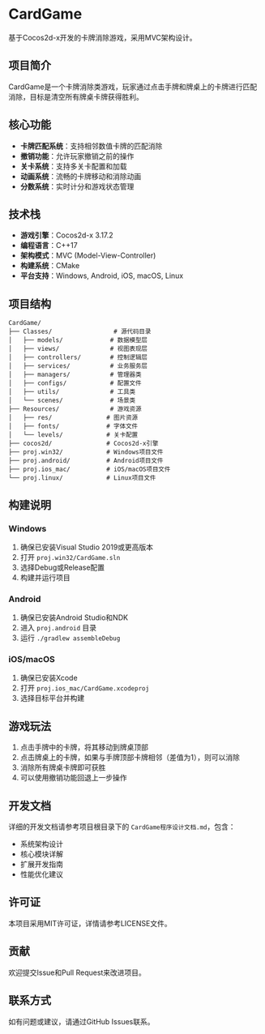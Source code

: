 # CardGame

基于Cocos2d-x开发的卡牌消除游戏，采用MVC架构设计。

## 项目简介

CardGame是一个卡牌消除类游戏，玩家通过点击手牌和牌桌上的卡牌进行匹配消除，目标是清空所有牌桌卡牌获得胜利。

## 核心功能

- **卡牌匹配系统**：支持相邻数值卡牌的匹配消除
- **撤销功能**：允许玩家撤销之前的操作
- **关卡系统**：支持多关卡配置和加载
- **动画系统**：流畅的卡牌移动和消除动画
- **分数系统**：实时计分和游戏状态管理

## 技术栈

- **游戏引擎**：Cocos2d-x 3.17.2
- **编程语言**：C++17
- **架构模式**：MVC (Model-View-Controller)
- **构建系统**：CMake
- **平台支持**：Windows, Android, iOS, macOS, Linux

## 项目结构

```
CardGame/
├── Classes/                 # 源代码目录
│   ├── models/             # 数据模型层
│   ├── views/              # 视图表现层
│   ├── controllers/        # 控制逻辑层
│   ├── services/           # 业务服务层
│   ├── managers/           # 管理器类
│   ├── configs/            # 配置文件
│   ├── utils/              # 工具类
│   └── scenes/             # 场景类
├── Resources/              # 游戏资源
│   ├── res/               # 图片资源
│   ├── fonts/             # 字体文件
│   └── levels/            # 关卡配置
├── cocos2d/               # Cocos2d-x引擎
├── proj.win32/            # Windows项目文件
├── proj.android/          # Android项目文件
├── proj.ios_mac/          # iOS/macOS项目文件
└── proj.linux/            # Linux项目文件
```

## 构建说明

### Windows

1. 确保已安装Visual Studio 2019或更高版本
2. 打开 `proj.win32/CardGame.sln`
3. 选择Debug或Release配置
4. 构建并运行项目

### Android

1. 确保已安装Android Studio和NDK
2. 进入 `proj.android` 目录
3. 运行 `./gradlew assembleDebug`

### iOS/macOS

1. 确保已安装Xcode
2. 打开 `proj.ios_mac/CardGame.xcodeproj`
3. 选择目标平台并构建

## 游戏玩法

1. 点击手牌中的卡牌，将其移动到牌桌顶部
2. 点击牌桌上的卡牌，如果与手牌顶部卡牌相邻（差值为1），则可以消除
3. 消除所有牌桌卡牌即可获胜
4. 可以使用撤销功能回退上一步操作

## 开发文档

详细的开发文档请参考项目根目录下的 `CardGame程序设计文档.md`，包含：

- 系统架构设计
- 核心模块详解
- 扩展开发指南
- 性能优化建议

## 许可证

本项目采用MIT许可证，详情请参考LICENSE文件。

## 贡献

欢迎提交Issue和Pull Request来改进项目。

## 联系方式

如有问题或建议，请通过GitHub Issues联系。
